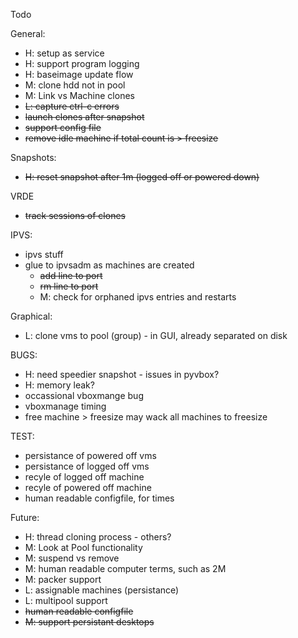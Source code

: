 Todo

General:
- H: setup as service
- H: support program logging
- H: baseimage update flow
- M: clone hdd not in pool
- M: Link vs Machine clones
- ~~L: capture ctrl-c errors~~
- ~~launch clones after snapshot~~
- ~~support config file~~
- ~~remove idle machine if total count is > freesize~~


Snapshots:
- ~~H: reset snapshot after 1m (logged off or powered down)~~

VRDE
- ~~track sessions of clones~~

IPVS:
- ipvs stuff
- glue to ipvsadm as machines are created
    - ~~add line to port~~
    - ~~rm line to port~~
    - M: check for orphaned ipvs entries and restarts

Graphical:
- L: clone vms to pool (group) - in GUI, already separated on disk


BUGS:
- H: need speedier snapshot - issues in pyvbox?
- H: memory leak?
- occassional vboxmange bug
- vboxmanage timing
- free machine > freesize may wack all machines to freesize

TEST:
- persistance of powered off vms
- persistance of logged off vms
- recyle of logged off machine
- recyle of powered off machine
- human readable configfile, for times

Future:
- H: thread cloning process - others?
- M: Look at Pool functionality
- M: suspend vs remove
- M: human readable computer terms, such as 2M
- M: packer support
- L: assignable machines (persistance)
- L: multipool support
- ~~human readable configfile~~
- ~~M: support persistant desktops~~
